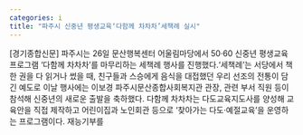 ```yaml
---
categories: i
title: "파주시 신중년 평생교육‘다함께 차차차’세책례 실시"
---
```

[경기종합신문] 파주시는 26일 문산행복센터 어울림마당에서 50·60 신중년 평생교육 프로그램 ‘다함께 차차차’를 마무리하는 세책례 행사를 진행했다.‘세책례’는 서당에서 책 한 권을 다 읽거나 썼을 때, 친구들과 스승에게 음식을 대접했던 우리 선조의 전통이 담긴 예도로 이날 행사에는 이보경 파주시문산종합사회복지관 관장, 관련 부서 직원 등이 참석해 신중년의 새로운 출발을 축하했다. 다함께 차차차는 다도교육지도사를 양성해 교육안을 직접 제작하고 어린이집과 노인회관 등으로 ‘찾아가는 다도·예절교육’을 운영하는 프로그램이다. 재능기부를